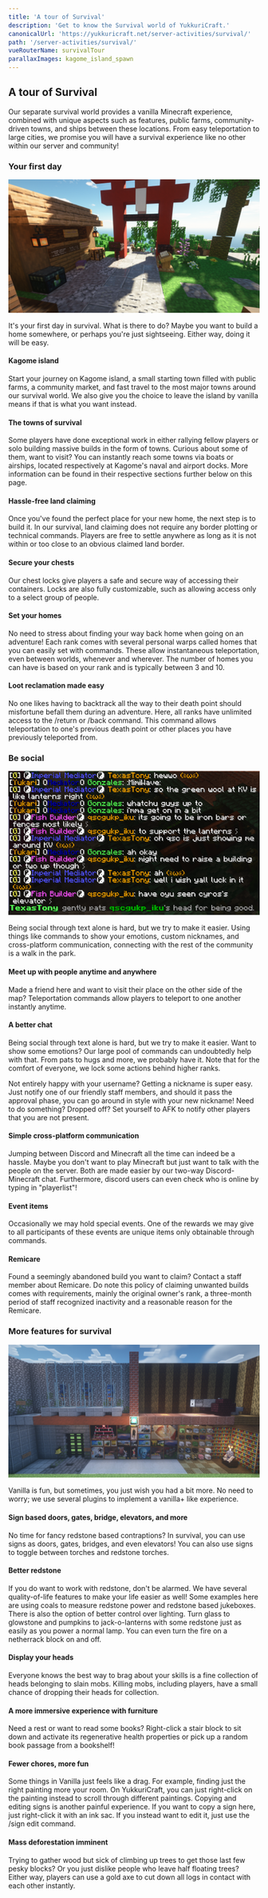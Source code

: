 ```yaml
---
title: 'A tour of Survival'
description: 'Get to know the Survival world of YukkuriCraft.'
canonicalUrl: 'https://yukkuricraft.net/server-activities/survival/'
path: '/server-activities/survival/'
vueRouterName: survivalTour
parallaxImages: kagome_island_spawn
---
```


## A tour of Survival

Our separate survival world provides a vanilla Minecraft experience, combined
with unique aspects such as features, public farms, community-driven towns, and
ships between these locations. From easy teleportation to large cities, we
promise you will have a survival experience like no other within our server and
community!

### Your first day

![Kagome arrival](./images/survival_guide/kagome_arrival.png)

It's your first day in survival. What is there to do? Maybe you want to build a
home somewhere, or perhaps you're just sightseeing. Either way, doing it will be
easy.

#### Kagome island

Start your journey on Kagome island, a small starting town filled with public
farms, a community market, and fast travel to the most major towns around our
survival world. We also give you the choice to leave the island by vanilla means
if that is what you want instead.

#### The towns of survival

Some players have done exceptional work in either rallying fellow players or
solo building massive builds in the form of towns. Curious about some of them,
want to visit? You can instantly reach some towns via boats or airships, located
respectively at Kagome's naval and airport docks. More information can be found
in their respective sections further below on this page.

#### Hassle-free land claiming

Once you've found the perfect place for your new home, the next step is to build
it. In our survival, land claiming does not require any border plotting or
technical commands. Players are free to settle anywhere as long as it is not
within or too close to an obvious claimed land border.

#### Secure your chests

Our chest locks give players a safe and secure way of accessing their
containers. Locks are also fully customizable, such as allowing access only to a
select group of people.

#### Set your homes

No need to stress about finding your way back home when going on an adventure!
Each rank comes with several personal warps called homes that you can easily set
with commands. These allow instantaneous teleportation, even between worlds,
whenever and wherever. The number of homes you can have is based on your rank
and is typically between 3 and 10.

#### Loot reclamation made easy

No one likes having to backtrack all the way to their death point should
misfortune befall them during an adventure. Here, all ranks have unlimited
access to the /return or /back command. This command allows teleportation to
one's previous death point or other places you have previously teleported from.

### Be social

![Chat features](./images/survival_guide/chat.png)

Being social through text alone is hard, but we try to make it easier. Using
things like commands to show your emotions, custom nicknames, and cross-platform
communication, connecting with the rest of the community is a walk in the park.

#### Meet up with people anytime and anywhere

Made a friend here and want to visit their place on the other side of the map?
Teleportation commands allow players to teleport to one another instantly
anytime.

#### A better chat

Being social through text alone is hard, but we try to make it easier. Want to
show some emotions? Our large pool of commands can undoubtedly help with that.
From pats to hugs and more, we probably have it. Note that for the comfort of
everyone, we lock some actions behind higher ranks.

Not entirely happy with your username? Getting a nickname is super easy. Just
notify one of our friendly staff members, and should it pass the approval phase,
you can go around in style with your new nickname! Need to do something? Dropped
off? Set yourself to AFK to notify other players that you are not present.

#### Simple cross-platform communication

Jumping between Discord and Minecraft all the time can indeed be a hassle. Maybe
you don't want to play Minecraft but just want to talk with the people on the
server. Both are made easier by our two-way Discord-Minecraft chat. Furthermore,
discord users can even check who is online by typing in "playerlist"!

#### Event items

Occasionally we may hold special events. One of the rewards we may give to all
participants of these events are unique items only obtainable through commands.

#### Remicare

Found a seemingly abandoned build you want to claim? Contact a staff member
about Remicare. Do note this policy of claiming unwanted builds comes with
requirements, mainly the original owner's rank, a three-month period of staff
recognized inactivity and a reasonable reason for the Remicare.

### More features for survival

![Misc craftbook features](./images/survival_guide/craftbook.png)

Vanilla is fun, but sometimes, you just wish you had a bit more. No need to
worry; we use several plugins to implement a vanilla+ like experience.

#### Sign based doors, gates, bridge, elevators, and more

No time for fancy redstone based contraptions? In survival, you can use signs as
doors, gates, bridges, and even elevators! You can also use signs to toggle
between torches and redstone torches.

#### Better redstone

If you do want to work with redstone, don't be alarmed. We have several
quality-of-life features to make your life easier as well! Some examples here
are using coals to measure redstone power and redstone based jukeboxes. There is
also the option of better control over lighting. Turn glass to glowstone and
pumpkins to jack-o-lanterns with some redstone just as easily as you power a
normal lamp. You can even turn the fire on a netherrack block on and off.

#### Display your heads

Everyone knows the best way to brag about your skills is a fine collection of
heads belonging to slain mobs. Killing mobs, including players, have a small
chance of dropping their heads for collection.

#### A more immersive experience with furniture

Need a rest or want to read some books? Right-click a stair block to sit down
and activate its regenerative health properties or pick up a random book passage
from a bookshelf!

#### Fewer chores, more fun

Some things in Vanilla just feels like a drag. For example, finding just the
right painting more your room. On YukkuriCraft, you can just right-click on the
painting instead to scroll through different paintings. Copying and editing
signs is another painful experience. If you want to copy a sign here, just
right-click it with an ink sac. If you instead want to edit it, just use the
/sign edit command.

#### Mass deforestation imminent

Trying to gather wood but sick of climbing up trees to get those last few pesky
blocks? Or you just dislike people who leave half floating trees? Either way,
players can use a gold axe to cut down all logs in contact with each other
instantly.
